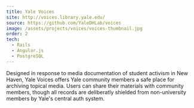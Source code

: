 ```yaml
---
title: Yale Voices
site: http://voices.library.yale.edu/
source: https://github.com/YaleDHLab/voices
image: /assets/projects/voices/voices-thumbnail.jpg
order: 2
tech:
  - Rails
  - Angular.js
  - PostgreSQL
---
```


Designed in response to media documentation of student activism in New Haven, Yale Voices offers Yale community members a safe place for archiving topical media. Users can share their materials with community members, though all records are deliberatly shielded from non-university members by Yale's central auth system.  